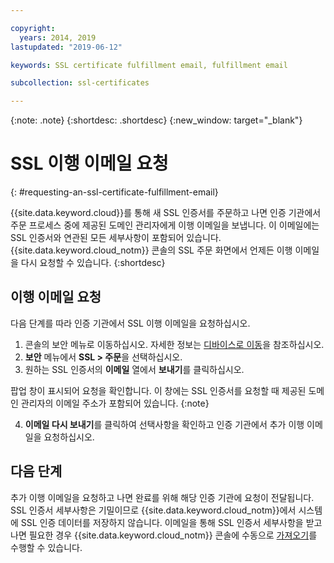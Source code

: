 ```yaml
---

copyright:
  years: 2014, 2019
lastupdated: "2019-06-12"

keywords: SSL certificate fulfillment email, fulfillment email

subcollection: ssl-certificates

---
```


{:note: .note}
{:shortdesc: .shortdesc}
{:new_window: target="_blank"}

# SSL 이행 이메일 요청
{: #requesting-an-ssl-certificate-fulfillment-email}

{{site.data.keyword.cloud}}를 통해 새 SSL 인증서를 주문하고 나면 인증 기관에서 주문 프로세스 중에 제공된 도메인 관리자에게 이행 이메일을 보냅니다. 이 이메일에는 SSL 인증서와 연관된 모든 세부사항이 포함되어 있습니다. {{site.data.keyword.cloud_notm}} 콘솔의 SSL 주문 화면에서 언제든 이행 이메일을 다시 요청할 수 있습니다. {:shortdesc}

## 이행 이메일 요청
다음 단계를 따라 인증 기관에서 SSL 이행 이메일을 요청하십시오.

1. 콘솔의 보안 메뉴로 이동하십시오. 자세한 정보는 [디바이스로 이동](/docs/infrastructure/ssl-certificates?topic=virtual-servers-navigating-devices)을 참조하십시오.
2. **보안** 메뉴에서 **SSL > 주문**을 선택하십시오.
3. 원하는 SSL 인증서의 **이메일** 열에서 **보내기**를 클릭하십시오.

  팝업 창이 표시되어 요청을 확인합니다. 이 창에는 SSL 인증서를 요청할 때 제공된 도메인 관리자의 이메일 주소가 포함되어 있습니다.
{:note}

4. **이메일 다시 보내기**를 클릭하여 선택사항을 확인하고 인증 기관에서 추가 이행 이메일을 요청하십시오.

## 다음 단계

추가 이행 이메일을 요청하고 나면 완료를 위해 해당 인증 기관에 요청이 전달됩니다. SSL 인증서 세부사항은 기밀이므로 {{site.data.keyword.cloud_notm}}에서 시스템에 SSL 인증 데이터를 저장하지 않습니다. 이메일을 통해 SSL 인증서 세부사항을 받고 나면 필요한 경우 {{site.data.keyword.cloud_notm}} 콘솔에 수동으로 [가져오기](/docs/infrastructure/ssl-certificates?topic=ssl-certificates-importing-ssl-certificates#importing-ssl-certificates)를 수행할 수 있습니다.
